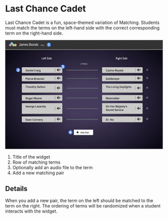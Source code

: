 # Last Chance Cadet #

Last Chance Cadet is a fun, space-themed variation of Matching. Students must match the terms on the left-hand side with the correct corresponding term on the right-hand side.

![last chance cadet creator screen](assets/create_widget_lastchancecadet.png "last chance cadet creator screen")

1. Title of the widget
2. Row of matching terms
3. Optionally add an audio file to the term
4. Add a new matching pair

## Details ##

When you add a new pair, the term on the left should be matched to the term on the right. The ordering of terms will be randomized when a student interacts with the widget.